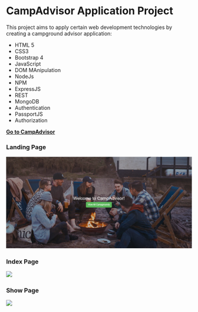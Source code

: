 <h1> CampAdvisor Application Project </h1> 


<p> This project aims to apply certain web development technologies by creating a campground advisor application:</p>

<ul> 
<li> HTML 5</li>
<li> CSS3</li>
<li> Bootstrap 4</li> 
<li> JavaScript</li> 
<li> DOM MAnipulation</li>  
<li> NodeJs</li>  
<li> NPM</li>  
<li> ExpressJS</li>  
<li> REST</li>  
<li> MongoDB</li>  
<li> Authentication</li>  
<li> PassportJS</li>  
<li> Authorization</li>  
</ul>


<a href="https://secure-reef-59695.herokuapp.com/" ><strong>Go to CampAdvisor</strong></a>


<h3> Landing Page </h3>

<img src="Capture1.png">


<h3> Index Page </h3>

<img src="/Captures/Capture2.png">


<h3> Show Page </h3>

<img src="/Captures/Capture3.png">

